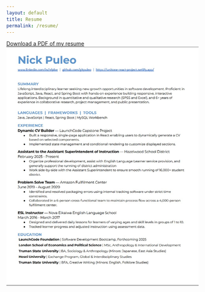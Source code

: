 ```yaml
---
layout: default
title: Resume
permalink: /resume/
---
```



[Download a PDF of my resume](assets/images/resume.pdf)
![resume image](assets/images/resume-screenshot.jpg)



